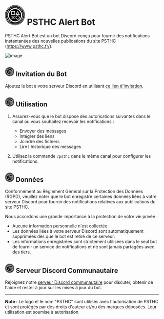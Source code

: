 # <img src="https://github.com/ElieTaillard/PSTHC-Alert-Bot/blob/main/logo.png" width="65" height="65"> PSTHC Alert Bot

PSTHC Alert Bot est un bot Discord conçu pour fournir des notifications instantanées des nouvelles publications du site PSTHC (https://www.psthc.fr/).

![image](https://github.com/ElieTaillard/PSTHC-Alert-Bot/assets/54487782/b8c9fce8-dbfc-40e1-97ad-123452d970e0)

## <img src="https://github.com/ElieTaillard/PSTHC-Alert-Bot/blob/main/logo.png" width="30" height="30"> Invitation du Bot

Ajoutez le bot à votre serveur Discord en utilisant [ce lien d'invitation](https://discord.com/api/oauth2/authorize?client_id=1162787779219042314&permissions=116736&scope=bot).

## <img src="https://github.com/ElieTaillard/PSTHC-Alert-Bot/blob/main/logo.png" width="30" height="30"> Utilisation

1. Assurez-vous que le bot dispose des autorisations suivantes dans le canal où vous souhaitez recevoir les notifications :
   - Envoyer des messages
   - Intégrer des liens
   - Joindre des fichiers
   - Lire l'historique des messages

2. Utilisez la commande `/psthc` dans le même canal pour configurer les notifications.

## <img src="https://github.com/ElieTaillard/PSTHC-Alert-Bot/blob/main/logo.png" width="30" height="30"> Données

Conformément au Règlement Général sur la Protection des Données (RGPD), veuillez noter que le bot enregistre certaines données liées à votre serveur Discord pour fournir des notifications relatives aux publications du site PSTHC.

Nous accordons une grande importance à la protection de votre vie privée :
- Aucune information personnelle n'est collectée.
- Les données liées à votre serveur Discord sont automatiquement supprimées dès que le bot est retiré de ce serveur.
- Les informations enregistrées sont strictement utilisées dans le seul but de fournir un service de notifications et ne sont jamais partagées avec des tiers.

## <img src="https://github.com/ElieTaillard/PSTHC-Alert-Bot/blob/main/logo.png" width="30" height="30"> Serveur Discord Communautaire

Rejoignez notre [serveur Discord communautaire](https://discord.gg/SebArsY4JN) pour discuter, obtenir de l'aide et rester à jour sur les mises à jour du bot.

---

**Note :** Le logo et le nom "PSTHC" sont utilisés avec l'autorisation de PSTHC et sont protégés par des droits d'auteur et/ou des marques déposées. Leur utilisation est soumise à autorisation.
